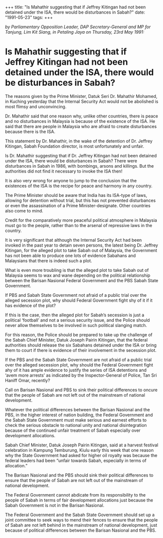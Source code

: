 +++ 
title: "Is Mahathir suggesting that if Jeffrey Kitingan had not been detained under the ISA, there would be disturbances in Sabah?"
date: "1991-05-23"
tags:
+++

_by Parliamentary Opposition Leader, DAP Secretary-General and MP for Tanjung, Lim Kit Siang, in Petaling Jaya on Thursday, 23rd May 1991:_

# Is Mahathir suggesting that if Jeffrey Kitingan had not been detained under the ISA, there would be disturbances in Sabah?

The reasons given by the Prime Minister, Datuk Seri Dr. Mahathir Mohamed, in Kuching yesterday that the Internal Security Act would not be abolished is most flimsy and unconvincing.</u>

Dr. Mahathir said that one reason why, unlike other countries, there is peace and no disturbances in Malaysia is because of the existence of the ISA. He said that there are people in Malaysia who are afraid to create disturbances because there is the ISA.

This statement by Dr. Mahathir, in the wake of the detention of Dr. Jeffrey Kitingan, Sabah Foundation director, is most unfortunately and unfair.

Is Dr. Mahathir suggesting that if Dr. Jeffrey Kitingan had not been detained under the ISA, there would be disturbances in Sabah? There were disturbances in Sabah in 1986, with bombings, arsons and killings. But the authorities did not find it necessary to invoke the ISA then!

It is also very wrong for anyone to jump to the conclusion that the existences of the ISA is the recipe for peace and harmony in any country.

The Prime Minister should be aware that India has its ISA-type of laws, allowing for detention without trial, but this has not prevented disturbances or even the assassination of a Prime Minister-designate. Other countries also come to mind.

Credit for the comparatively more peaceful political atmosphere in Malaysia must go to the people, rather than to the arsenal of repressive laws in the country.

It is very significant that although the Internal Security Act had been invoked in the past year to detain seven persons, the latest being Dr. Jeffrey Kitingan, for the alleged plot to take Sabah out of Malaysia, the Government has not been able to produce one lots of evidence Sabahans and Malaysians that there is indeed such a plot.

What is even more troubling is that the alleged plot to take Sabah out of Malaysia seems to wax and wane depending on the political relationship between the Barisan Nasional Federal Government and the PBS Sabah State Government.

If PBS and Sabah State Government not afraid of a public trial over the alleged secession plot, why should Federal Government fight shy of it if it has evidence of the plot?

If this is the case, then the alleged plot for Sabah’s secession is just a political ‘football’ and not a serious security issue, and the Police should never allow themselves to be involved in such political slanging match.

For this reason, the Police should be prepared to take up the challenge of the Sabah Chief Minister, Datuk Joseph Pairin Kitingan, that the federal authorities should release the six Sabahans detained under the ISA or bring them to court if there is evidence of their involvement in the secession plot.

If the PBS and the Sabah State Government are not afraid of a public trial over the alleged secession plot, why should the Federal Government fight ahy of it has ample evidence to justify the series of ISA detentions and ‘avem more arrests’ as indicated by the Inspector-General of Police, Tan Sri Haniff Omar, recently?

Call on Barisan Nasional and PBS to sink their political differences to oncure that the people of Sabah are not left out of the mainstream of national development.

 Whatever the political differences between the Barisan Nasional and the PBS, in the higher interest of nation building, the Federal Government and the Sabah State Government must make serious and earnest efforts to check the serious obstacle to national unity and national disintegration because of the continued unfair treatment of Sabah especially over development allocations.

Sabah Chief Minister, Datuk Joseph Pairin Kitingan, said at a harvest festival celebration in Kampung Temburung, Kiulu early this week that one reason why the State Government had asked for higher oil royalty was because the federal leaders had been “unfair towards Sabah, especially in terms of allocation.”

The Barisan Nasional and the PBS should sink their political differences to ensure that the people of 
Sabah are not left out of the mainstream of national development.

The Federal Government cannot abdicate from its responsibility to the people of Sabah in terms of fair development allocations just because the Sabah Government is not in the Barisan Nasional.

The Federal Government and the Sabah State Government should set up a joint committee to seek ways to mend their fences to ensure that the people of Sabah are not left behind in the mainstream of national development, just because of political differences between the Barisan Nasional and the PBS.
 
